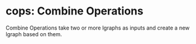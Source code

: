 
# cops: Combine Operations

Combine Operations take two or more lgraphs as inputs and create a new lgraph
based on them. 

